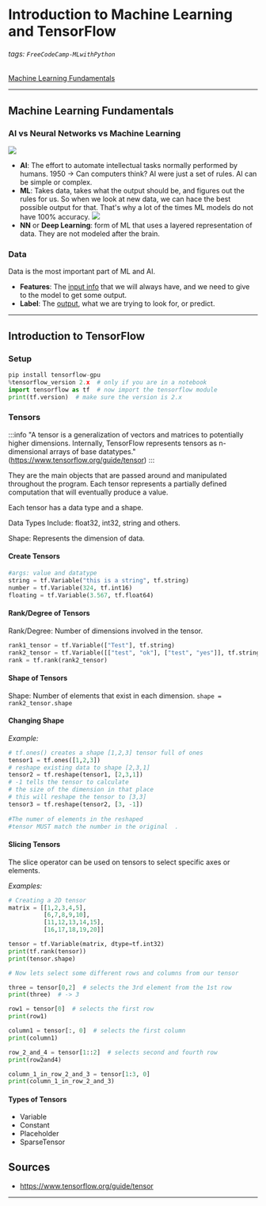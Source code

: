 # Introduction to Machine Learning and TensorFlow

###### tags: `FreeCodeCamp-MLwithPython`

[Machine Learning Fundamentals](##machine-learning-fundamentals)

---
## Machine Learning Fundamentals

### AI vs Neural Networks vs Machine Learning

![](https://i.imgur.com/4p0Kf1Q.png)


* **AI**: The effort to automate intellectual tasks normally performed by humans.
    1950 -> Can computers think? AI were just a set of rules. AI can be simple or complex.
* **ML**: Takes data, takes what the output should be, and figures out the rules for us. So when we look at new data, we can hace the best possible output for that. That's why a lot of the times ML models do not have 100% accuracy. 
![](https://i.imgur.com/MqMnWjc.png)
* **NN** or **Deep Learning**: form of ML that uses a layered representation of data. They are not modeled after the brain.


### Data

Data is the most important part of ML and AI.

* **Features**: The <u>input info</u> that we will always have, and we need to give to the model to get some output.
* **Label**: The <u>output</u>, what we are trying to look for, or predict.

---


## Introduction to TensorFlow

### Setup

```python
pip install tensorflow-gpu
%tensorflow_version 2.x  # only if you are in a notebook
import tensorflow as tf  # now import the tensorflow module
print(tf.version)  # make sure the version is 2.x
```

### Tensors

:::info
"A tensor is a generalization of vectors and matrices to potentially higher dimensions. Internally, TensorFlow represents tensors as n-dimensional arrays of base datatypes."    (https://www.tensorflow.org/guide/tensor)
:::


They are the main objects that are passed around and manipulated throughout the program. Each tensor represents a partially defined computation that will eventually produce a value.

Each tensor has a data type and a shape.

Data Types Include: float32, int32, string and others.

Shape: Represents the dimension of data.

#### Create Tensors

```python
#args: value and datatype
string = tf.Variable("this is a string", tf.string) 
number = tf.Variable(324, tf.int16)
floating = tf.Variable(3.567, tf.float64)
```

#### Rank/Degree of Tensors

Rank/Degree: Number of dimensions involved in the tensor.

```python
rank1_tensor = tf.Variable(["Test"], tf.string) 
rank2_tensor = tf.Variable([["test", "ok"], ["test", "yes"]], tf.string)
rank = tf.rank(rank2_tensor)
```

#### Shape of Tensors

Shape: Number of elements that exist in each dimension.
`shape = rank2_tensor.shape`

#### Changing Shape

*Example:*
```python
# tf.ones() creates a shape [1,2,3] tensor full of ones
tensor1 = tf.ones([1,2,3])  
# reshape existing data to shape [2,3,1]
tensor2 = tf.reshape(tensor1, [2,3,1])
# -1 tells the tensor to calculate 
# the size of the dimension in that place
# this will reshape the tensor to [3,3]
tensor3 = tf.reshape(tensor2, [3, -1])  
                                        
#The numer of elements in the reshaped 
#tensor MUST match the number in the original  .                     
```

#### Slicing Tensors

The slice operator can be used on tensors to select specific axes or elements.

*Examples:*

```python
# Creating a 2D tensor
matrix = [[1,2,3,4,5],
          [6,7,8,9,10],
          [11,12,13,14,15],
          [16,17,18,19,20]]

tensor = tf.Variable(matrix, dtype=tf.int32) 
print(tf.rank(tensor))
print(tensor.shape)

# Now lets select some different rows and columns from our tensor

three = tensor[0,2]  # selects the 3rd element from the 1st row
print(three)  # -> 3

row1 = tensor[0]  # selects the first row
print(row1)

column1 = tensor[:, 0]  # selects the first column
print(column1)

row_2_and_4 = tensor[1::2]  # selects second and fourth row
print(row2and4)

column_1_in_row_2_and_3 = tensor[1:3, 0]
print(column_1_in_row_2_and_3)
```


#### Types of Tensors

* Variable
* Constant
* Placeholder
* SparseTensor


## Sources

* https://www.tensorflow.org/guide/tensor



---
